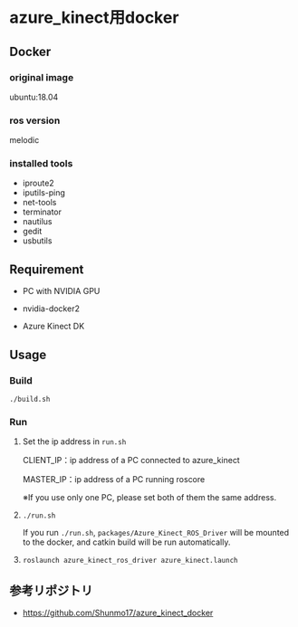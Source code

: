 # azure_kinect用docker
## Docker

### original image
ubuntu:18.04

### ros version

melodic

### installed tools
* iproute2
* iputils-ping
* net-tools
* terminator
* nautilus
* gedit
* usbutils



## Requirement

- PC with NVIDIA GPU

* nvidia-docker2

* Azure Kinect DK


## Usage

### Build

```
./build.sh
```
### Run

1. Set the ip address in `run.sh`

   CLIENT_IP：ip address of a PC connected to azure_kinect

   MASTER_IP：ip address of a PC running roscore

   ※If you use only one PC, please set both of them the same address.

2. ```
   ./run.sh
   ```
   If you run `./run.sh`, `packages/Azure_Kinect_ROS_Driver` will be mounted to the docker, and catkin build will be run automatically.

3. ```
   roslaunch azure_kinect_ros_driver azure_kinect.launch
   ```

##

## 参考リポジトリ
- https://github.com/Shunmo17/azure_kinect_docker